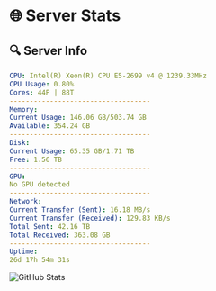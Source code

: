 # 🌐 Server Stats
## 🔍 Server Info
```yaml
CPU: Intel(R) Xeon(R) CPU E5-2699 v4 @ 1239.33MHz
CPU Usage: 0.80%
Cores: 44P | 88T
-----------------------------------
Memory:
Current Usage: 146.06 GB/503.74 GB
Available: 354.24 GB
-----------------------------------
Disk:
Current Usage: 65.35 GB/1.71 TB
Free: 1.56 TB
-----------------------------------
GPU:
No GPU detected
-----------------------------------
Network:
Current Transfer (Sent): 16.18 MB/s
Current Transfer (Received): 129.83 KB/s
Total Sent: 42.16 TB
Total Received: 363.08 GB
-----------------------------------
Uptime:
26d 17h 54m 31s
```
![GitHub Stats](https://img.shields.io/badge/Updated-2025-04-03_15:17:20-blue)